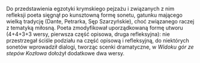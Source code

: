 Do przedstawienia egzotyki krymskiego pejzażu i związanych z nim refleksji poeta sięgnął po kunsztowną formę sonetu, gatunku mającego wielką tradycję (Dante, Petrarka, Sęp Szarzyńskie), choć związanego raczej z tematyką miłosną. Poeta zmodyfikował uporządkowaną formę utworu (4+4+3+3 wersy, pierwsza część opisowa, druga refleksyjna): nie przestrzegał ściśle podziału na część opisową i refleksyjną, do niektórych sonetów wprowadził dialogi, tworząc scenki dramatyczne, w *Widoku gór ze stepów Kozłowa* dołożył dodatkowe dwa wersy.